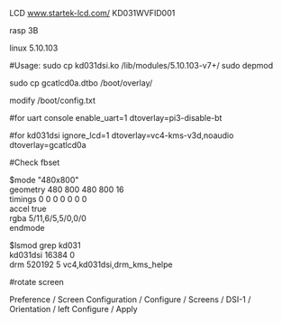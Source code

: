 LCD
www.startek-lcd.com/
KD031WVFID001

rasp 3B

linux 5.10.103


#Usage:
sudo cp kd031dsi.ko /lib/modules/5.10.103-v7+/
sudo depmod

sudo cp gcatlcd0a.dtbo /boot/overlay/

modify /boot/config.txt

#for uart console
enable_uart=1
dtoverlay=pi3-disable-bt

#for kd031dsi
ignore_lcd=1
dtoverlay=vc4-kms-v3d,noaudio
dtoverlay=gcatlcd0a

#Check
fbset                                                         
                                                                                
$mode "480x800"                                                                  
    geometry 480 800 480 800 16                                                 
    timings 0 0 0 0 0 0 0                                                       
    accel true                                                                  
    rgba 5/11,6/5,5/0,0/0                                                       
endmode

$lsmod grep kd031                                            
kd031dsi               16384  0                                                 
drm                   520192  5 vc4,kd031dsi,drm_kms_helpe

#rotate screen

Preference / Screen Configuration / 
Configure / Screens / DSI-1 / Orientation / left
Configure / Apply
